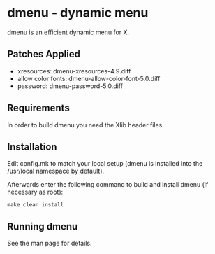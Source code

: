 dmenu - dynamic menu
====================
dmenu is an efficient dynamic menu for X.

Patches Applied
---------------
* xresources:           dmenu-xresources-4.9.diff
* allow color fonts:    dmenu-allow-color-font-5.0.diff
* password:             dmenu-password-5.0.diff

Requirements
------------
In order to build dmenu you need the Xlib header files.


Installation
------------
Edit config.mk to match your local setup (dmenu is installed into
the /usr/local namespace by default).

Afterwards enter the following command to build and install dmenu
(if necessary as root):

    make clean install


Running dmenu
-------------
See the man page for details.
